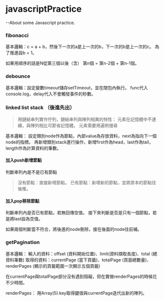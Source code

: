 # javascriptPractice
--About some Javascript practice.

### fibonacci
基本邏輯：c = a + b，然後下一次的a是上一次的b，下一次的b是上一次的c。
為了推進設b = 1。

如果用順序的話是N從第三個以後（含） 第n個 = 第n-2個 + 第n-1個。


### debounce
基本邏輯：設定變數timeout儲存setTimeout，並在閉包內執行。
func代入console.log，delay代入不會觸發事件的秒數。

### linked list stack （後進先出）
> 用鏈結串列實作佇列，鏈結串列與陣列相異的特性：
> 元素在記憶體中不連續，與陣列相比可節省記憶體。
> 元素需要用遍例搜尋

基本邏輯：
設定類別node作為節點，內部value為存放資料，next為指向下一個node的指標。
再新增類別stack進行操作，新增first作為head，last作為tail，length作為計算資料的筆數。

#### 加入push新增節點
判斷串列內是不是已有節點
> 沒有節點：直接新增節點。
> 已有節點：新增新的節點，並將原本的節點往後推。

#### 加入pop移除節點
判斷串列內是否已有節點，若無回傳空值。
接下來判斷是否是只有一個節點，若是將last設為空值。

如果兩個判斷當不符合，將後進的node刪除，接在後面的node往前補。

### getPagination
基本邏輯：
輸入的資料：offset (資料開始位置)、limit(資料擷取長度)、total (總資料筆數)
取得的資料：currentPage (當下頁籤)、totalPage (頁面總數量)、 renderPages (顯示的頁籤範圍一次顯示五個頁籤)

在currentPage與totalPage部分沒有遇到阻礙，但在實做renderPages的時候花不少時間。

renderPages：
用Array(5).key取得鍵值與currentPage迭代出新的陣列。

